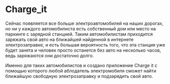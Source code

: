 # Charge_it
  Сейчас появляется все больше электроавтомобилей на наших дорогах, но ни у каждого автомобилиста есть собственный дом или место на паркинге с зарядной станцией. 
Таким автомобилистам приходится заряжать свой авто на ближайшей найденной в интернете электрозаправке, и есть большая вероятность того, что эта станция уже будет занята и человек просто останется без авто на несколько часов, ведь заряжаются они достаточно долго. 

  Именно для таких автомобилистов и создано приложение Charge it с помощью которого любой аблодатель электромобиля сможет найти ближайшую свободную электрозаправку и подзарядить свой авто.
